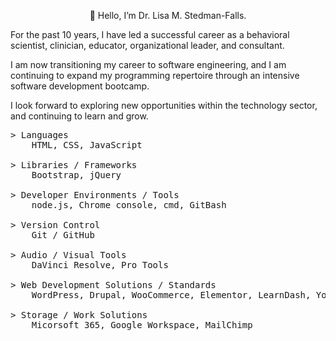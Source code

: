 <p style="text-align:center">👋 Hello, I’m Dr. Lisa M. Stedman-Falls.</p>
<p> For the past 10 years, I have led a successful career as a behavioral scientist, clinician, educator, organizational leader, and consultant.</p>
<p> I am now transitioning my career to software engineering, and I am continuing to expand my programming repertoire through an intensive software development bootcamp.</p> 
<p> I look forward to exploring new opportunities within the technology sector, and continuing to learn and grow.</p>

<pre>
> Languages
    HTML, CSS, JavaScript

> Libraries / Frameworks
    Bootstrap, jQuery

> Developer Environments / Tools
    node.js, Chrome console, cmd, GitBash

> Version Control
    Git / GitHub

> Audio / Visual Tools
    DaVinci Resolve, Pro Tools

> Web Development Solutions / Standards
    WordPress, Drupal, WooCommerce, Elementor, LearnDash, Yoast SEO, Google Analytics, WCAG 2.0, DCMP 

> Storage / Work Solutions
    Micorsoft 365, Google Workspace, MailChimp
</pre>
